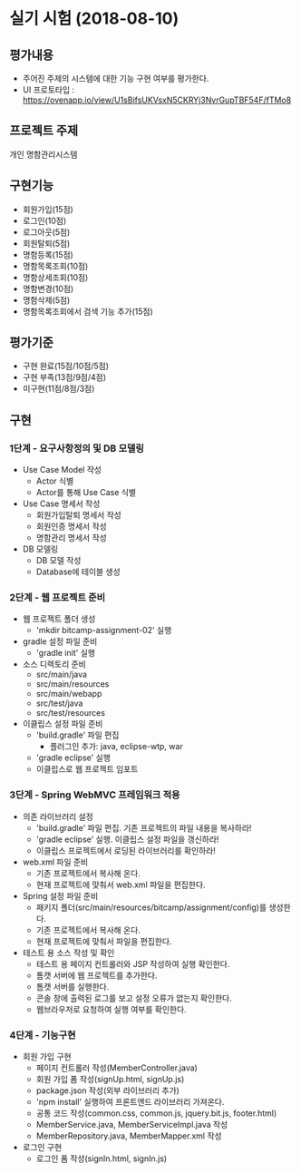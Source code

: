 # 실기 시험 (2018-08-10)

## 평가내용 
- 주어진 주제의 시스템에 대한 기능 구현 여부를 평가한다.
- UI 프로토타입 : https://ovenapp.io/view/U1sBifsUKVsxN5CKRYj3NvrGupTBF54F/fTMo8

## 프로젝트 주제  
개인 명함관리시스템

## 구현기능 
- 회원가입(15점)
- 로그인(10점)
- 로그아웃(5점)
- 회원탈퇴(5점)
- 명함등록(15점)
- 명함목록조회(10점)
- 명함상세조회(10점)
- 명함변경(10점)
- 명함삭제(5점)
- 명함목록조회에서 검색 기능 추가(15점)


## 평가기준 
- 구현 완료(15점/10점/5점)
- 구현 부족(13점/9점/4점)
- 미구현(11점/8점/3점)

## 구현

### 1단계 - 요구사항정의 및 DB 모델링
- Use Case Model 작성
    - Actor 식별
    - Actor를 통해 Use Case 식별
- Use Case 명세서 작성
    - 회원가입탈퇴 명세서 작성
    - 회원인증 명세서 작성
    - 명함관리 명세서 작성
- DB 모델링
    - DB 모델 작성
    - Database에 테이블 생성
        
### 2단계 - 웹 프로젝트 준비
- 웹 프로젝트 폴더 생성
    - 'mkdir bitcamp-assignment-02' 실행
- gradle 설정 파일 준비
    - 'gradle init' 실행
- 소스 디렉토리 준비
    - src/main/java
    - src/main/resources
    - src/main/webapp
    - src/test/java
    - src/test/resources
- 이클립스 설정 파일 준비
    - 'build.gradle' 파일 편집
        - 플러그인 추가: java, eclipse-wtp, war
    - 'gradle eclipse' 실행
    - 이클립스로 웹 프로젝트 임포트 

### 3단계 - Spring WebMVC 프레임워크 적용
- 의존 라이브러리 설정
   - 'build.gradle' 파일 편집. 기존 프로젝트의 파일 내용을 복사하라!
   - 'gradle eclipse' 실행. 이클립스 설정 파일을 갱신하라!
   - 이클립스 프로젝트에서 로딩된 라이브러리를 확인하라!
- web.xml 파일 준비
   - 기존 프로젝트에서 복사해 온다.
   - 현재 프로젝트에 맞춰서 web.xml 파일을 편집한다.
- Spring 설정 파일 준비
   - 패키지 폴더(src/main/resources/bitcamp/assignment/config)를 생성한다.
   - 기존 프로젝트에서 복사해 온다.
   - 현재 프로젝트에 맞춰서 파일을 편집한다.
- 테스트 용 소스 작성 및 확인
   - 테스트 용 페이지 컨트롤러와 JSP 작성하여 실행 확인한다.
   - 톰캣 서버에 웹 프로젝트를 추가한다.
   - 톰캣 서버를 실행한다. 
   - 콘솔 창에 출력된 로그를 보고 설정 오류가 없는지 확인한다.
   - 웹브라우저로 요청하여 실행 여부를 확인한다.
    
    
### 4단계 - 기능구현
- 회원 가입 구현
    - 페이지 컨트롤러 작성(MemberController.java)
    - 회원 가입 폼 작성(signUp.html, signUp.js)
    - package.json 작성(외부 라이브러리 추가)
    - 'npm install' 실행하여 프론트엔드 라이브러리 가져온다.
    - 공통 코드 작성(common.css, common.js, jquery.bit.js, footer.html)
    - MemberService.java, MemberServiceImpl.java 작성
    - MemberRepository.java, MemberMapper.xml 작성
- 로그인 구현
    - 로그인 폼 작성(signIn.html, signIn.js)